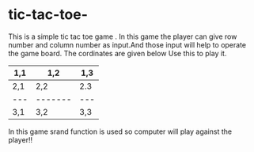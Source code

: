 # tic-tac-toe-
This is a simple tic tac toe game .
In this game the player can give row number and column number as input.And those input will help to operate the game board.
The cordinates are given below
Use this to play it.

1,1   |  1,2  | 1,3
   ---|-------|---
2,1   |  2,2  | 2.3
   ---|-------|---
3,1   |   3,2 | 3,3

In this game srand function is used so computer will play against the player!!
